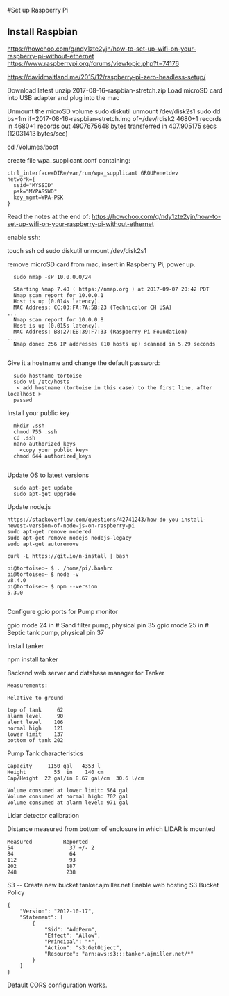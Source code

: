 #Set up Raspberry Pi

## Install Raspbian
  https://howchoo.com/g/ndy1zte2yjn/how-to-set-up-wifi-on-your-raspberry-pi-without-ethernet
  https://www.raspberrypi.org/forums/viewtopic.php?t=74176
  
https://davidmaitland.me/2015/12/raspberry-pi-zero-headless-setup/

  Download latest
  unzip 2017-08-16-raspbian-stretch.zip
  Load microSD card into USB adapter and plug into the mac

  Unmount the microSD volume
  sudo diskutil unmount /dev/disk2s1
  sudo dd bs=1m if=2017-08-16-raspbian-stretch.img of=/dev/rdisk2
4680+1 records in
4680+1 records out
4907675648 bytes transferred in 407.905175 secs (12031413 bytes/sec)
  

  cd /Volumes/boot

  create file wpa_supplicant.conf containing:

  ````
  ctrl_interface=DIR=/var/run/wpa_supplicant GROUP=netdev
  network={
    ssid="MYSSID"
    psk="MYPASSWD"
    key_mgmt=WPA-PSK
  }
  ````

Read the notes at the end of:
https://howchoo.com/g/ndy1zte2yjn/how-to-set-up-wifi-on-your-raspberry-pi-without-ethernet

  enable ssh:

  touch ssh
  cd
  sudo diskutil unmount /dev/disk2s1

  remove microSD card from mac, insert in Raspberry Pi, power up.
````
  sudo nmap -sP 10.0.0.0/24
  
  Starting Nmap 7.40 ( https://nmap.org ) at 2017-09-07 20:42 PDT
  Nmap scan report for 10.0.0.1
  Host is up (0.014s latency).
  MAC Address: CC:03:FA:7A:5B:23 (Technicolor CH USA)
...
  Nmap scan report for 10.0.0.8
  Host is up (0.015s latency).
  MAC Address: B8:27:EB:39:F7:33 (Raspberry Pi Foundation)
...
  Nmap done: 256 IP addresses (10 hosts up) scanned in 5.29 seconds
  

````
Give it a hostname and change the default password:
````
  sudo hostname tortoise
  sudo vi /etc/hosts
   < add hostname (tortoise in this case) to the first line, after localhost >
  passwd
````
Install your public key

````
  mkdir .ssh
  chmod 755 .ssh
  cd .ssh
  nano authorized_keys
    <copy your public key>
  chmod 644 authorized_keys
  
````

Update OS to latest versions

````
  sudo apt-get update
  sudo apt-get upgrade
````

Update node.js
````
https://stackoverflow.com/questions/42741243/how-do-you-install-newest-version-of-node-js-on-raspberry-pi
sudo apt-get remove nodered
sudo apt-get remove nodejs nodejs-legacy
sudo apt-get autoremove

curl -L https://git.io/n-install | bash

pi@tortoise:~ $ . /home/pi/.bashrc
pi@tortoise:~ $ node -v
v8.4.0
pi@tortoise:~ $ npm --version
5.3.0
 
````

Configure gpio ports for Pump monitor

gpio mode 24 in # Sand filter pump, physical pin 35
gpio mode 25 in # Septic tank pump, physical pin 37

Install tanker

npm install tanker


Backend web server and database manager for Tanker

````
Measurements:

Relative to ground

top of tank     62
alarm level     90
alert level    106
normal high    121
lower limit    137
bottom of tank 202
````

Pump Tank characteristics
````
Capacity     1150 gal   4353 l
Height         55  in    140 cm
Cap/Height  22 gal/in 8.67 gal/cm  30.6 l/cm

Volume consumed at lower limit: 564 gal
Volume consumed at normal high: 702 gal
Volume consumed at alarm level: 971 gal
````

Lidar detector calibration

Distance measured from bottom of enclosure in which LIDAR is mounted
````
Measured          Reported
54                  37 +/- 2
84                  64
112                 93
202                187
248                238
````
S3 -- Create new bucket tanker.ajmiller.net
Enable web hosting
S3 Bucket Policy
````
{
    "Version": "2012-10-17",
    "Statement": [
        {
            "Sid": "AddPerm",
            "Effect": "Allow",
            "Principal": "*",
            "Action": "s3:GetObject",
            "Resource": "arn:aws:s3:::tanker.ajmiller.net/*"
        }
    ]
}
````
Default CORS configuration works.
